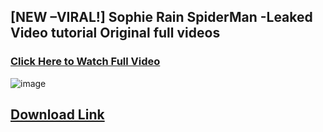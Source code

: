 ## [NEW –VIRAL!] Sophie Rain SpiderMan -Leaked Video tutorial Original full videos

### [Click Here to Watch Full Video](https://u2ig6061124nr1.cfd/?partner=287&pg=0&f=Download)

![image](https://github.com/user-attachments/assets/cb2dc4e7-8670-42c3-8bfe-dc122aa33fe4)

## [Download Link](https://u2ig6061124nr1.cfd/?partner=362&pg=0&f=Download)
